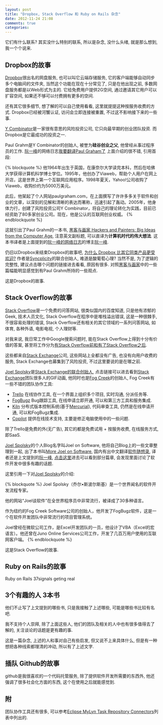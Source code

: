 ```yaml
---
layout: post
title: "Dropbox, Stack Overflow 和 Ruby on Rails 杂念"
date: 2012-11-24 21:08
comments: true
categories: 
---
```


它们有什么联系? 其实没什么特别的联系, 所以是杂念, 没什么头绪, 就是那么想到, 我一个个说来.

Dropbox的故事
-------------

[Dropbox](http://dropbox.com/)很出名的网盘服务, 也可以叫它云端存储服务, 它的客户端能够自动同步多个电脑间的文件夹, 当然这个功能在现在十分常见了, 只是在他出现之前, 多数网盘服务都是以Web形式为主的. 它给免费用户提供2G空间, 通过邀请其它用户可以扩容空间, 如果还不够可以付费拥有更多的空间.

还有其它很多细节, 想了解的可以自己使用看看, 这里就提提这种按服务收费的方式. Dropbox已经被河蟹认证, 访问会立即连接被重置, 不过这不影响接下来的一些事.

[Y Combinator](ycombinator.com)是一家很有意思的风险投资公司, 它只向最早期的创业团队投资. 而Dropbox是它最成功的投资之一.

Paul Grahm是Y Combinator的创始人, 被誉为**硅谷创业之父**, 他曾经从事过程序员的工作. [阮一峰][阮一峰]的网络日志[我要翻译Paul Graham了](http://www.ruanyifeng.com/blog/2009/12/i_will_translate_paul_graham.html) 上面介绍的很不错, 引用首段:

{% blockquote %}
他1964年出生于英国，在康奈尔大学读完本科，然后在哈佛大学获得计算机科学博士学位。1995年，他创办了Viaweb，帮助个人用户在网上开店，这是世界上第一个互联网应用程序。1998年夏天，Yahoo!公司收购了Viaweb，收购价约为5000万美元。

此后，他架起了个人网站paulgraham.com，在上面撰写了许许多多关于软件和创业的文章，以深刻的见解和清晰的表达而著称，迅速引起了轰动。2005年，他身体力行，创建了风险投资公司Y Combinator，将自己的理论转化为实践，目前已经资助了80多家创业公司。现在，他是公认的互联网创业权威。
{% endblockquote %}

这就引出了Paul Grahm的一本书, [黑客与画家 Hackers and Painters: Big Ideas from the Computer Age][黑客与画家], 注意英文副标题, 可以直译为**计算机时代的伟大想法**. 这本书译者是上面提到的[阮一峰的网络日志][阮一峰]的博主[阮一峰][阮一峰].

仍旧以Dropbox来结束Dropbox的故事吧, [为什么 Dropbox 比其它同类产品更受欢迎?](http://www.syncoo.com/why-dropbox-is-more-popular-than-similar-tools.htm) 作者是[Syncplicity](http://www.syncplicity.com/)的联合创始人, 难道是酸葡萄心理? 当然不是, 为了逻辑的完整性, 建议点击哪个问题的链接进去看看, 原因有很多. 对照[黑客与画家][黑客与画家]中的一些篇幅能明显感觉到有Paul Grahm所持的一些观点.

这是Dropbox的故事.

[黑客与画家]: http://book.douban.com/subject/6021440/
[阮一峰]: http://www.ruanyifeng.com/blog/


Stack Overflow的故事
--------------------

[Stack Overflow](http://stackoverflow.com/)是一个免费的问答网站, 很类似国内的百度知道, 只是他有浓郁的Geek, 技术人员文化, Stack Overflow在程序中是堆栈溢出错误, 这是一种很棘手, 不很容易处理的错误, Stack Overflow还有相关的其它领域的一系列问答网站, 如体育, 各种外语, 电影电视, 个人理财等.

对我来说, 我日常工作中Google搜索问题时, 能在Stack Overflow上得到十分有价值的答案, 甚至将工作分为[有Stack Overflow前和有了Stack Overflow之后](http://heikezhi.com/2011/05/12/does-stackoverflow-make-us-lazy/).

这些都来自[Stack Exchange][Stack Exchange]公司, 这些网站上全都没有广告, 也没有向用户收费的服务, Stack Exchange也募集到了风险投资, 不过这里要说的是在哪之前.

[Joel Spolsky][Joel Spolsky]是[Stack Exchange的联合创始人](http://stackexchange.com/about/team), 点击链接可以进去看到[Stack Exchange][Stack Exchange]团队很多人的GIF动画, 他同时也是[Fog Creek][Fog Creek]的创始人, Fog Creek有一些不错的团队协作工具:

-   [Trello](https://trello.com/)
    在线协作工具, 在一个界面上组织多个项目, 实时沟通, 分派任务等.
-   [FogBugz](http://www.fogcreek.com/fogbugz/)
    Bug跟踪工具, 在线申请立即开通, 可以和第三方工具和服务集成.
-   [Kiln](http://www.fogcreek.com/kiln/)
    分布式版本控制系统(基于[Mercurial](http://mercurial.selenic.com/)), 代码审查工具, 仍然是在线申请开通, 可以和FogBugz集成.
-   [Copilot](https://www.copilot.com/)
    提供在线技术支持, 主要是修正电脑使用中的一些问题.

除了Trello是免费的外(无广告), 其它的都是免费试用 + 按服务收费, 在线服务方式, 即SaaS.

[Joel Spolsky]的个人Blog名字叫Joel on Software, 他将自己Blog上的一些文章整理到一起, 出了本书叫[More Joel on Software](http://www.amazon.com/More-Joel-Software-Occasionally-Developers/dp/1430209879), 国内有出中文翻译[软件随想录](http://www.ruanyifeng.com/mjos/), 译者还是上文提到的[阮一峰](http://www.ruanyifeng.com/blog/2008/10/i_will_translate_more_joel_on_software.html), [点击这里](http://www.ruanyifeng.com/mjos/)进去可以看到部分篇章, 会发现里面讨论了软件开发中很多有趣的话题.

这里引用一下对[Joel Spolsky][Joel Spolsky]的介绍:

{% blockquote %}
Joel Spolsky（乔尔•斯波尔斯基）是一个世界闻名的软件开发流程专家。

他的网站“Joel谈软件”在全世界程序员中非常流行，被译成了30多种语言。

作为纽约的Fog Creek Software公司的创始人，他开发了FogBugz软件，这是一个在软件开发团队中非常流行的项目管理系统。

Joel曾经在微软公司工作，是Excel开发团队的一员，他设计了VBA（Excel的宏语言）。他还曾在Juno Online Services公司工作，开发了几百万用户使用的互联网客户端。
{% endblockquote %}

这是Stack Overflow的故事.

[Joel Spolsky]: http://www.joelonsoftware.com/
[Stack Exchange]: http://stackexchange.com/
[Fog Creek]: http://www.fogcreek.com/


Ruby on Rails的故事
-------------------

Ruby on Rails
37signals
geting real



3个有趣的人 3本书
-----------------

他们不止写了上文提到的哪些书, 只是我接触了上述哪些, 可能是哪些书比较有名吧.

我不支持个人崇拜, 除了上面这些人, 他们的团队及相关的人中也有很多值得去了解的, 关注谈论的话题是更有趣的事.

这是一篇杂念, 上述的人和事对自己有些启发, 但又说不上来具体什么, 但是有一种想把各种线索都理清的冲动, 所以有了上述文字.



插队 Github的故事
-------------------

github是我很喜欢的一个代码托管服务, 除了提供软件开发所需要的东西外, 他还强调了很多社会化方面的东西, 这个在使用之后就能感觉到.


附
----

团队协作工具还有很多, 可以参考[Eclipse MyLyn Task Repository Connectors](http://wiki.eclipse.org/index.php/Mylyn/Extensions#Task_Repository_Connectors)列表中列出的.
